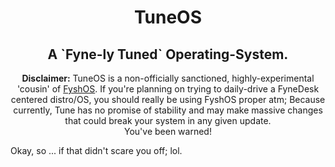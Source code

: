 <h1 align="center">TuneOS</h1>
<h2 align="center">A `Fyne-ly Tuned` Operating-System.</h2>

<p align="center"><strong>Disclaimer:</strong> TuneOS is a non-officially sanctioned, highly-experimental 'cousin' of <a href="https://github.com/FyshOS">FyshOS</a>. 
If you're planning on trying to daily-drive a FyneDesk centered distro/OS, you should really be using FyshOS proper atm; Because currently, Tune has no promise of stability and may make massive changes that could break your system in any given update. </br>You've been warned! </p>

Okay, so ... if that didn't scare you off; lol.
